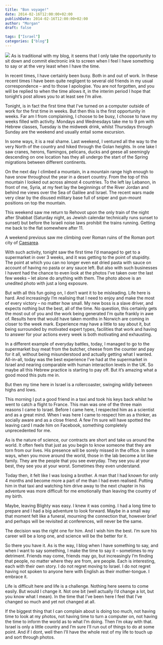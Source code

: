 ```yaml
---
title: "Bon voyage!"
date: 2014-02-16T12:00:00+02:00
publishDate: 2014-02-16T12:00:00+02:00
author: "Morgan"
draft: false

tags: ["Israel"]
categories: ["blog"]
---
```


![](assets/img/2014/20140216.jpg)
As is traditional with my blog, it seems that I only take the opportunity to sit down and commit electronic ink to screen when I feel I have something to say or at the very least when I have the time.

In recent times, I have certainly been busy. Both in and out of work. In these recent times I have been quite negligent to several old friends in my usual correspondence – and to those I apologise. You are not forgotten, and you will be replied to when the time allows it, in the interim period I hope that tonight’s post allows you to at least see I’m alive.

Tonight, is in fact the first time that I’ve turned on a computer outside of work for the first time in weeks. But then this is the first opportunity in weeks. Far am I from complaining, I choose to be busy, I choose to have my weeks filled with activity. Mondays and Wednesdays take me to 9 pm with Hebrew classes, Tuesday is the midweek drink, whilst Thursdays through Sunday are the weekend and usually entail some excursion.

In some ways, it is a real shame. Last weekend, I ventured all the way to the very North of the country and hiked through the Golan heights. In one lake I saw cranes, herons, flamingos, pelicans, ducks and geese all seemingly descending on one location has they all undergo the start of the Spring migrations between different continents.

On the next day I climbed a mountain, in a mountain range high enough to have snow throughout the year in a desert country. From the top of this mountain I looked out across almost 4 countries. To the left lay Lebanon, in front of me, Syria, at my feet lay the beginnings of the River Jordan and behind me views over the Sea of Galilee and Israel. The recent wars made very clear by the disused military base full of sniper and gun-mount positions on top the mountain.

This weekend saw me return to Rehovot upon the only train of the night after Shabbat (Saturday night, as Jewish calendar technically runs sunset to sunset) but before the Israeli noise laws prohibit the trains running. Getting me back to the flat somewhere after 11.

A weekend previous saw me climbing over Roman ruins of the Roman port city of [Caesarea](http://en.wikipedia.org/wiki/Caesarea_Maritima).

With such activity, tonight saw the first time I’d managed to get to a supermarket in over 3 weeks, and it was getting to the point of stupidity. The point at which you can no longer even eat dried pasta with sauce on account of having no pasta or any sauce left. But also with such businesses I havent had the chance to even look at the photos I’ve taken over the last few weeks – let alone do anything with them. The photo above is an unedited photo with just a long exposure.

But with all this fun going on, I don’t want it to be misleading. Life here is hard. And increasingly I’m realising that I need to enjoy and make the most of every victory – no matter how small. My new boss is a slave driver, and expects nothing but the best, all of the time. No question, this certainly gets the most out of you and the work being generated I’m quite frankly in awe of. Results here that would have taken months in Norwich are coming in closer to the week mark. Experience may have a little to say about it, but being surrounded by motivated expert types, facilities that work and having to answer for your actions every week is both motivating and exhausting.

In a different example of everyday battles, today, I managed to go to the supermarket buy meat from the butcher, cheese from the counter and pay for it all, without being misunderstood and actually getting what I wanted. All-in-all, today was the best experience I’ve had at the supermarket in Israel and nearing comparable with human interaction levels in the UK. So maybe all this Hebrew practice is starting to pay off. But it’s amazing what a good mood this puts me in.

But then my time here in Israel is a rollercoaster, swinging wildly between highs and lows.

This morning I put a good friend in a taxi and took his keys back whilst he went to catch a flight to France. This man was one of the three main reasons I came to Israel. Before I came here, I respected him as a scientist and as a great mind. When I was here I came to respect him as a thinker, as socially aware and as a close friend. A few I’m sure will have spotted the leaving card I made him on Facebook, something completely unprecedented for me.

As is the nature of science, our contracts are short and take us around the world. It often feels that just as you begin to know someone that they are torn from our lives. His presence will be sorely missed in the office. In some ways, when you move around the world, those in the lab become a lot like family. They are the people that you see everyday. They see you at your best, they see you at your worst. Sometimes they even understand.

Today then, it felt like I was losing a brother. A man that I had known for only 4 months and become more a part of me than I had even realised. Putting him in that taxi and watching him drive away to the next chapter in his adventure was more difficult for me emotionally than leaving the country of my birth.

Maybe, leaving Blighty was easy. I knew it was coming. I had a long time to prepare and I had a big adventure to look forward. Maybe in a small way that moment felt like a funeral, mourning the connection that, however brief and perhaps will be revisited at conferences, will never be the same.

The decision was the right one for him. And I wish him the best. I’m sure his career will be a long one, and science will be the better for it.

So there you have it. As is the way, I blog when I have something to say, and when I want to say something, I make the time to say it – sometimes to my detriment. Friends may come, friends may go, but increasingly I’m finding that people, no matter where they are from, are people. Each is interesting, each with their own story. I do not regret moving to Israel. I do not regret having not spoken to anyone here with English as their mother-tongue. I embrace it.

Life is difficult here and life is a challenge. Nothing here seems to come easily. But would I change it. Not one bit (well actually I’d change a lot, but you know what I mean). In the time that I’ve been here I feel that I’ve changed so much and yet not changed at all.

If the biggest thing that I can complain about is doing too much, not having time to look at my photos, not having time to turn a computer on, not having the time to inform the world as to what I’m doing. Then I’m okay with that. Israel is only a little country and I’m sure I’ll run out of things to do at some point. And if I dont, well then I’ll have the whole rest of my life to touch up and sort through photos.
